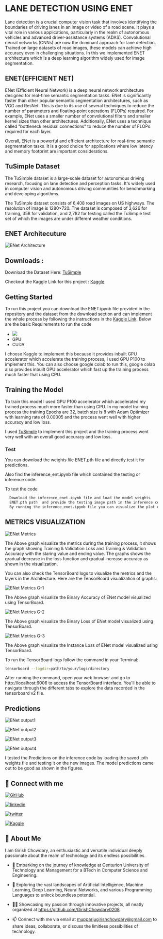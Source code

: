 
# **LANE DETECTION USING ENET**
Lane detection is a crucial computer vision task that involves identifying the boundaries of driving lanes in an image or video of a road scene. It plays a vital role in various applications, particularly in the realm of autonomous vehicles and advanced driver-assistance systems (ADAS).  Convolutional neural networks (CNNs) are now the dominant approach for lane detection. Trained on large datasets of road images, these models can achieve high accuracy even in challenging situations.  In this we implemented ENET architecture which is a deep learning algorithm widely used for image segmentation.
## ENET(EFFICIENT NET)
ENet (Efficient Neural Network) is a deep neural network architecture designed for real-time semantic segmentation tasks.    ENet is significantly faster than other popular semantic segmentation architectures, such as VGG and ResNet. This is due to its use of several techniques to reduce the number of parameters and floating-point operations (FLOPs) required. For example, ENet uses a smaller number of convolutional filters and smaller kernel sizes than other architectures. Additionally, ENet uses a technique called "bottleneck residual connections" to reduce the number of FLOPs required for each layer.

Overall, ENet is a powerful and efficient architecture for real-time semantic segmentation tasks. It is a good choice for applications where low latency and memory footprint are important considerations.


## TuSimple Dataset
The TuSimple dataset is a large-scale dataset for autonomous driving research, focusing on lane detection and perception tasks. It's widely used in computer vision and autonomous driving communities for benchmarking and developing algorithms.

The TuSimple dataset consists of 6,408 road images on US highways. The resolution of image is 1280×720. The dataset is composed of 3,626 for training, 358 for validation, and 2,782 for testing called the TuSimple test set of which the images are under different weather conditions.



## ENET Architecuture 

![ENet Architecture](https://github.com/GirishChowdary0208/Lane_Detection_Using_ENet/assets/92716279/d926b192-ee0d-406a-8efa-bd4a4e02498c)

## Downloads :    
Download the Dataset Here: [TuSimple](https://www.kaggle.com/datasets/manideep1108/tusimple)



Checkout the Kaggle Link for this project : [Kaggle](https://www.kaggle.com/code/rangalamahesh/lane-detection-using-enet)
## Getting Started 

To run this project you can download the ENET.ipynb file provided in the repository and the dataset from the download section and can implement the whole process by following the instructions in the [Kaggle Link](https://www.kaggle.com/code/rangalamahesh/lane-detection-using-enet).  Below are the basic Requirements to run the code 
  - ![](https://img.shields.io/badge/PyTorch-EE4C2C.svg?style=for-the-badge&logo=PyTorch&logoColor=white)
  - GPU
  - CUDA

I choose Kaggle to implement this because it provides inbuilt GPU accelerator which accelerate the training process, I used  GPU P100 to implement this.  You can also choose google colab to run this, google colab also provides inbuilt GPU accelerator which fast up the training process much faster that using CPU.
## Training the Model

To train this model I used  GPU P100 accelerator which accelerated my trained process much more faster than using CPU.  In my model training process the training Epochs are 32, batch size is 8 with Adam Optimizer with learning rate of 0.00005 and the process went well with higher accuracy and low loss. 

I used  [TuSimple](https://www.kaggle.com/datasets/manideep1108/tusimple) to implement this project and the training process went very well with an overall good accuracy and low loss. 



### Test 

You can download the weights file ENET.pth file and directly test it for predictions.  

Also find the inference_ent.ipynb file which contained the testing or inference code.

To test the code
```bash
  Download the inference_enet.ipynb file and load the model weights
  ENET.pth path  and provide the testing image path in the inference code. 
  By running the inference_enet.ipynb file you can visualize the plot of the predictions.
```

## METRICS VISUALIZATION

![ENet Metrics](https://github.com/GirishChowdary0208/Lane_Detection_Using_ENet/assets/92716279/d52b7c1a-d4f7-4cbd-96be-f82d95cda9a9)


The Above graph visualize the metrics during the training process, it shows the graph showing Training & Validation Loss and Training & Validation Accuracy with the staring value and ending value.  The graphs shows the gradual decrease in the loss function and gradual increase accuracy as shown in the visualization.

You can also check the TensorBoard logs to visualize the metrics and the layers in the Architecture.  Here are the TensorBoard visualization of graphs:

![ENet Metrics G-1](https://github.com/GirishChowdary0208/Lane_Detection_Using_ENet/assets/92716279/bc51c5df-41dd-4ab4-a3db-d2282184391a)

The Above graph visualize the Binary Accuracy of ENet model visualized using TensorBoard.

![ENet Metrics G-2](https://github.com/GirishChowdary0208/Lane_Detection_Using_ENet/assets/92716279/0abd296e-d998-44a0-9104-9f4932dde372)

The Above graph visualize the Binary Loss of ENet model visualized using TensorBoard.

![ENet Metrics G-3](https://github.com/GirishChowdary0208/Lane_Detection_Using_ENet/assets/92716279/1d3296a4-b844-40ab-95b6-61b9a7d29fd3)

The Above graph visualize the Instance Loss of ENet model visualized using TensorBoard.

To run the TensorBoard logs follow the command in your Terminal:
```bash
tensorboard --logdir=path/to/your/logs/directory
```
After running the command, open your web browser and go to http://localhost:6006 to access the TensorBoard interface. You'll be able to navigate through the different tabs to explore the data recorded in the tensorboard v2 file.
## Predictions 

![ENet output1](https://github.com/GirishChowdary0208/Lane_Detection_Using_ENet/assets/92716279/d6d6e520-10c9-48e8-8297-6a510ac3b364)

![ENet output2](https://github.com/GirishChowdary0208/Lane_Detection_Using_ENet/assets/92716279/56b7878b-a29b-44c0-9450-95cc66fda1c3)

![ENet output3](https://github.com/GirishChowdary0208/Lane_Detection_Using_ENet/assets/92716279/8a37e31a-a8f1-404e-94b6-bd7f5bd2ac94)

![ENet output4](https://github.com/GirishChowdary0208/Lane_Detection_Using_ENet/assets/92716279/48084fa7-7241-42c6-82c6-2a8811aa83b0)

I tested the Predictions on the inference code by loading the saved .pth weights file and testing it on the new images.  The model predictions came out to be good as shown in the figures.

## 🔗 Connect with me
[![GitHub](https://img.shields.io/badge/github-%23121011.svg?style=for-the-badge&logo=github&logoColor=white)](https://github.com/GirishChowdary0208)

[![linkedin](https://img.shields.io/badge/linkedin-0A66C2?style=for-the-badge&logo=linkedin&logoColor=white)](https://www.linkedin.com/in/girish-chowdary-919b6522b/)

[![twitter](https://img.shields.io/badge/twitter-1DA1F2?style=for-the-badge&logo=twitter&logoColor=white)](https://twitter.com/_GirishChowdary)

[![Kaggle](https://img.shields.io/badge/Kaggle-035a7d?style=for-the-badge&logo=kaggle&logoColor=white)](https://www.kaggle.com/girishchowdary22)

## 🚀 About Me

I am Girish Chowdary, an enthusiastic and versatile individual deeply passionate about the realm of technology and its endless possibilities.

- 🔭 Embarking on the journey of knowledge at Centurion University of Technology and Management for a BTech in Computer Science and Engineering.

- 🌱 Exploring the vast landscapes of Artificial Intelligence, Machine Learning, Deep Learning, Neural Networks, and various Programming Languages to unlock boundless potential.

- 👨‍💻 Showcasing my passion through innovative projects, all neatly organized at https://github.com/GirishChowdary0208.

- 📫 Connect with me via email at mupparjugirishchowdary@gmail.com to share ideas, collaborate, or discuss the limitless possibilities of technology.

